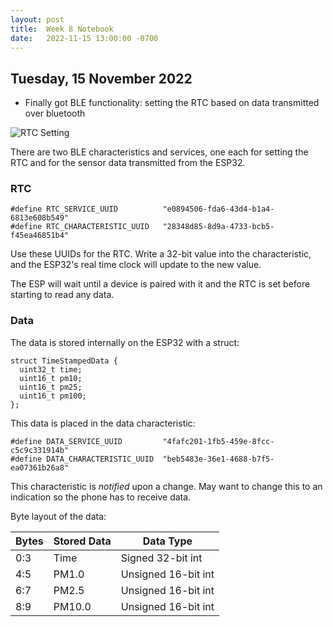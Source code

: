 ```yaml
---
layout: post
title:  Week 8 Notebook
date:   2022-11-15 13:00:00 -0700
---
```

## Tuesday, 15 November 2022
* Finally got BLE functionality: setting the RTC based on data transmitted over bluetooth

![RTC Setting](/cse475-22au-docs/assets/week8-notebook/ble-rtc.png)

There are two BLE characteristics and services, one each for setting the RTC and for the sensor data
transmitted from the ESP32. 

### RTC
```
#define RTC_SERVICE_UUID          "e0894506-fda6-43d4-b1a4-6813e608b549"
#define RTC_CHARACTERISTIC_UUID   "28348d85-8d9a-4733-bcb5-f45ea46851b4"
```
Use these UUIDs for the RTC. Write a 32-bit value into the characteristic, and the ESP32's real time clock 
will update to the new value. 

The ESP will wait until a device is paired with it and the RTC is set before starting to read any data.

### Data
The data is stored internally on the ESP32 with a struct:

```
struct TimeStampedData {
  uint32_t time;
  uint16_t pm10;
  uint16_t pm25;
  uint16_t pm100;
};
```

This data is placed in the data characteristic:
```
#define DATA_SERVICE_UUID         "4fafc201-1fb5-459e-8fcc-c5c9c331914b"
#define DATA_CHARACTERISTIC_UUID  "beb5483e-36e1-4688-b7f5-ea07361b26a8"
```
This characteristic is _notified_ upon a change. May want to change this to an indication so the phone
has to receive data.

Byte layout of the data:

| Bytes | Stored Data | Data Type |
| --- | --- | --- | 
| 0:3 | Time | Signed 32-bit int |
| 4:5 | PM1.0 | Unsigned 16-bit int |
| 6:7 | PM2.5 | Unsigned 16-bit int |
| 8:9 | PM10.0 | Unsigned 16-bit int |
